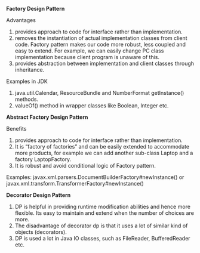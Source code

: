 **Factory Design Pattern**

Advantages
1. provides approach to code for interface rather than implementation.
2. removes the instantiation of actual implementation classes from client code. Factory pattern makes our code more robust, less coupled and easy to extend. For example, we can easily change PC class implementation because client program is unaware of this.
3. provides abstraction between implementation and client classes through inheritance.

Examples in JDK
1. java.util.Calendar, ResourceBundle and NumberFormat getInstance() methods.
2. valueOf() method in wrapper classes like Boolean, Integer etc.

**Abstract Factory Design Pattern**

Benefits
1. provides approach to code for interface rather than implementation.
2. It is “factory of factories” and can be easily extended to accommodate more products, for example we can add another sub-class Laptop and a factory LaptopFactory.
3. It is robust and avoid conditional logic of Factory pattern.

Examples: javax.xml.parsers.DocumentBuilderFactory#newInstance() or javax.xml.transform.TransformerFactory#newInstance()

**Decorator Design Pattern**
1. DP is helpful in providing runtime modification abilities and hence more flexible. Its easy to maintain and extend when the number of choices are more.
2. The disadvantage of decorator dp is that it uses a lot of similar kind of objects (decorators).
3. DP is used a lot in Java IO classes, such as FileReader, BufferedReader etc.